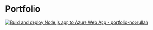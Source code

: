 # Portfolio

[![Build and deploy Node.js app to Azure Web App - portfolio-noorullah](https://github.com/fffffatah/portfolio/actions/workflows/master_portfolio-noorullah.yml/badge.svg)](https://github.com/fffffatah/portfolio/actions/workflows/master_portfolio-noorullah.yml)